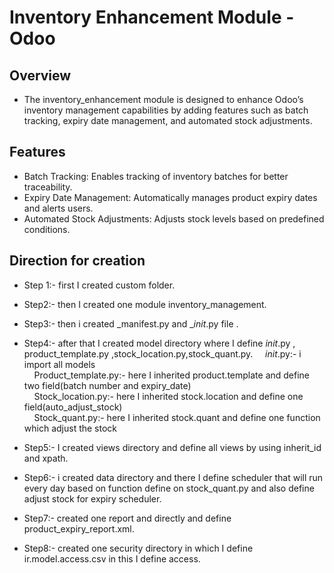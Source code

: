 # Inventory Enhancement Module - Odoo

## Overview

- The inventory_enhancement module is designed to enhance Odoo’s inventory management capabilities by adding features such as batch tracking, expiry date management, and automated stock adjustments.

## Features

-  Batch Tracking: Enables tracking of inventory batches for better traceability.
-  Expiry Date Management: Automatically manages product expiry dates and alerts users.
-  Automated Stock Adjustments: Adjusts stock levels based on predefined conditions.

## Direction for creation

- Step 1:- first I created custom folder.
- Step2:- then I created one module inventory_management.
- Step3:- then i created _manifest.py and __init_.py file .
- Step4:- after that I created model directory where I define _init_.py , product_template.py ,stock_location.py,stock_quant.py.
     &nbsp;&nbsp;&nbsp;   _init_.py:- i import all models  
     &nbsp;&nbsp;&nbsp;   Product_template.py:- here I inherited product.template and define two field(batch number and expiry_date)  
      &nbsp;&nbsp;&nbsp;    Stock_location.py:- here I inherited stock.location and define one field(auto_adjust_stock)  
      &nbsp;&nbsp;&nbsp;   Stock_quant.py:- here I inherited stock.quant and define one function which adjust the stock   

- Step5:- I created views directory and define all views by using inherit_id and xpath.
- Step6:- i created data directory and there I define scheduler that will run every day based on function define on stock_quant.py and also define adjust stock for expiry scheduler.
- Step7:- created one report and directly and define product_expiry_report.xml.
- Step8:- created one security directory in which I define ir.model.access.csv in this I define access.
  
